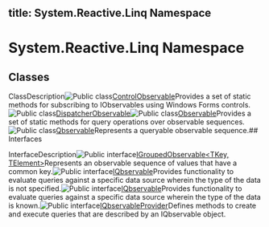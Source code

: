 title: System.Reactive.Linq Namespace
---
# System.Reactive.Linq Namespace

## Classes

ClassDescription![Public class](https://reactiveui.net/assets/img/Hh212009.pubclass(en-us,VS.103).gif "Public class")[ControlObservable](../ControlObservable/ControlObservable.md)Provides a set of static methods for subscribing to IObservables using Windows Forms controls.![Public class](https://reactiveui.net/assets/img/Hh212009.pubclass(en-us,VS.103).gif "Public class")[DispatcherObservable](../DispatcherObservable/DispatcherObservable.md)![Public class](https://reactiveui.net/assets/img/Hh212009.pubclass(en-us,VS.103).gif "Public class")[Observable](../Observable/Observable.md)Provides a set of static methods for query operations over observable sequences.![Public class](https://reactiveui.net/assets/img/Hh212009.pubclass(en-us,VS.103).gif "Public class")[Qbservable](../Qbservable/Qbservable)Represents a queryable observable sequence.## Interfaces

InterfaceDescription![Public interface](https://reactiveui.net/assets/img/Hh212009.pubinterface(en-us,VS.103).gif "Public interface")[IGroupedObservable<TKey, TElement>](../IGroupedObservable/IGroupedObservable(TKey).md)Represents an observable sequence of values that have a common key.![Public interface](https://reactiveui.net/assets/img/Hh212009.pubinterface(en-us,VS.103).gif "Public interface")[IQbservable](../IQbservable/IQbservable.md)Provides functionality to evaluate queries against a specific data source wherein the type of the data is not specified.![Public interface](https://reactiveui.net/assets/img/Hh212009.pubinterface(en-us,VS.103).gif "Public interface")[IQbservable<TSource>](../IQbservable/IQbservable(TSource).md)Provides functionality to evaluate queries against a specific data source wherein the type of the data is known.![Public interface](https://reactiveui.net/assets/img/Hh212009.pubinterface(en-us,VS.103).gif "Public interface")[IQbservableProvider](../IQbservableProvider/IQbservableProvider)Defines methods to create and execute queries that are described by an IQbservable object.
